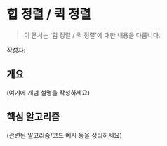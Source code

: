 # 힙 정렬 / 퀵 정렬

> 이 문서는 '힙 정렬 / 퀵 정렬'에 대한 내용을 다룹니다.

작성자: 

## 개요

(여기에 개념 설명을 작성하세요)

## 핵심 알고리즘

(관련된 알고리즘/코드 예시 등을 정리하세요)

